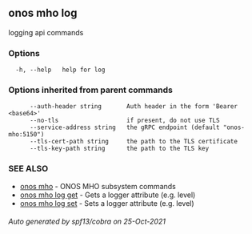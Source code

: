 ## onos mho log

logging api commands

### Options

```
  -h, --help   help for log
```

### Options inherited from parent commands

```
      --auth-header string       Auth header in the form 'Bearer <base64>'
      --no-tls                   if present, do not use TLS
      --service-address string   the gRPC endpoint (default "onos-mho:5150")
      --tls-cert-path string     the path to the TLS certificate
      --tls-key-path string      the path to the TLS key
```

### SEE ALSO

* [onos mho](onos_mho.md)	 - ONOS MHO subsystem commands
* [onos mho log get](onos_mho_log_get.md)	 - Gets a logger attribute (e.g. level)
* [onos mho log set](onos_mho_log_set.md)	 - Sets a logger attribute (e.g. level)

###### Auto generated by spf13/cobra on 25-Oct-2021
